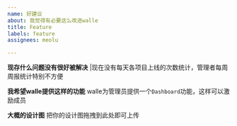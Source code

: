 ```yaml
---
name: 好建议
about: 我觉得有必要这么改进walle
title: Feature
labels: feature
assignees: meolu

---
```


**现存什么问题没有很好被解决**
|现在没有每天各项目上线的次数统计，管理者每周周报统计特别不方便

**我希望walle提供这样的功能**
walle为管理员提供一个`Dashboard`功能，这样可以激励成员

**大概的设计图**
把你的设计图拖拽到此处即可上传
